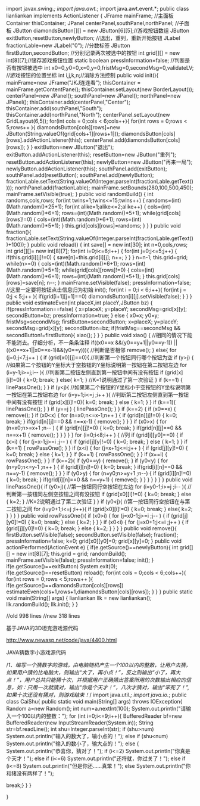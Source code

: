import javax.swing.*; 
import java.awt.*; 
import java.awt.event.*; 
public class lianliankan implements ActionListener 
{ 
JFrame mainFrame; //主面板 
Container thisContainer; 
JPanel centerPanel,southPanel,northPanel; //子面板 
JButton diamondsButton[][] = new JButton[6][5];//游戏按钮数组 
JButton exitButton,resetButton,newlyButton; //退出，重列，重新开始按钮 
JLabel fractionLable=new JLabel("0"); //分数标签 
JButton firstButton,secondButton; //分别记录两次被选中的按钮 
int grid[][] = new int[8][7];//储存游戏按钮位置 
static boolean pressInformation=false; //判断是否有按钮被选中 
int x0=0,y0=0,x=0,y=0,fristMsg=0,secondMsg=0,validateLV; //游戏按钮的位置坐标 
int i,j,k,n;//消除方法控制 
public void init(){ 
mainFrame=new JFrame("JKJ连连看"); 
thisContainer = mainFrame.getContentPane(); 
thisContainer.setLayout(new BorderLayout()); 
centerPanel=new JPanel(); 
southPanel=new JPanel(); 
northPanel=new JPanel(); 
thisContainer.add(centerPanel,"Center"); 
thisContainer.add(southPanel,"South"); 
thisContainer.add(northPanel,"North"); 
centerPanel.setLayout(new GridLayout(6,5)); 
for(int cols = 0;cols < 6;cols++){ 
for(int rows = 0;rows < 5;rows++ ){ 
diamondsButton[cols][rows]=new JButton(String.valueOf(grid[cols+1][rows+1])); 
diamondsButton[cols][rows].addActionListener(this); 
centerPanel.add(diamondsButton[cols][rows]); 
} 
} 
exitButton=new JButton("退出"); 
exitButton.addActionListener(this); 
resetButton=new JButton("重列"); 
resetButton.addActionListener(this); 
newlyButton=new JButton("再来一局"); 
newlyButton.addActionListener(this); 
southPanel.add(exitButton); 
southPanel.add(resetButton); 
southPanel.add(newlyButton); 
fractionLable.setText(String.valueOf(Integer.parseInt(fractionLable.getText()))); 
northPanel.add(fractionLable); 
mainFrame.setBounds(280,100,500,450); 
mainFrame.setVisible(true); 
} 
public void randomBuild() { 
int randoms,cols,rows; 
for(int twins=1;twins<=15;twins++) { 
randoms=(int)(Math.random()*25+1); 
for(int alike=1;alike<=2;alike++) { 
cols=(int)(Math.random()*6+1); 
rows=(int)(Math.random()*5+1); 
while(grid[cols][rows]!=0) { 
cols=(int)(Math.random()*6+1); 
rows=(int)(Math.random()*5+1); 
} 
this.grid[cols][rows]=randoms; 
} 
} 
} 
public void fraction(){ 
fractionLable.setText(String.valueOf(Integer.parseInt(fractionLable.getText())+100)); 
} 
public void reload() { 
int save[] = new int[30]; 
int n=0,cols,rows; 
int grid[][]= new int[8][7]; 
for(int i=0;i<=6;i++) { 
for(int j=0;j<=5;j++) { 
if(this.grid[i][j]!=0) { 
save[n]=this.grid[i][j]; 
n++; 
} 
} 
} 
n=n-1; 
this.grid=grid; 
while(n>=0) { 
cols=(int)(Math.random()*6+1); 
rows=(int)(Math.random()*5+1); 
while(grid[cols][rows]!=0) { 
cols=(int)(Math.random()*6+1); 
rows=(int)(Math.random()*5+1); 
} 
this.grid[cols][rows]=save[n]; 
n--; 
} 
mainFrame.setVisible(false); 
pressInformation=false; //这里一定要将按钮点击信息归为初始 
init(); 
for(int i = 0;i < 6;i++){ 
for(int j = 0;j < 5;j++ ){ 
if(grid[i+1][j+1]==0) 
diamondsButton[i][j].setVisible(false); 
} 
} 
} 
public void estimateEven(int placeX,int placeY,JButton bz) { 
if(pressInformation==false) { 
x=placeX; 
y=placeY; 
secondMsg=grid[x][y]; 
secondButton=bz; 
pressInformation=true; 
} 
else { 
x0=x; 
y0=y; 
fristMsg=secondMsg; 
firstButton=secondButton; 
x=placeX; 
y=placeY; 
secondMsg=grid[x][y]; 
secondButton=bz; 
if(fristMsg==secondMsg && secondButton!=firstButton){ 
xiao(); 
} 
} 
} 
public void xiao() { //相同的情况下能不能消去。仔细分析，不一条条注释 
if((x0==x &&(y0==y+1||y0==y-1)) || ((x0==x+1||x0==x-1)&&(y0==y))){ //判断是否相邻 
remove(); 
} 
else{ 
for (j=0;j<7;j++ ) { 
if (grid[x0][j]==0){ //判断第一个按钮同行哪个按钮为空 
if (y>j) { //如果第二个按钮的Y坐标大于空按钮的Y坐标说明第一按钮在第二按钮左边 
for (i=y-1;i>=j;i-- ){ //判断第二按钮左侧直到第一按钮中间有没有按钮 
if (grid[x][i]!=0) { 
k=0; 
break; 
} 
else{ k=1; } //K=1说明通过了第一次验证 
} 
if (k==1) { 
linePassOne(); 
} 
} 
if (y<j){ //如果第二个按钮的Y坐标小于空按钮的Y坐标说明第一按钮在第二按钮右边 
for (i=y+1;i<=j ;i++ ){ //判断第二按钮左侧直到第一按钮中间有没有按钮 
if (grid[x][i]!=0){ 
k=0; 
break; 
} 
else { k=1; } 
} 
if (k==1){ 
linePassOne(); 
} 
} 
if (y==j ) { 
linePassOne(); 
} 
} 
if (k==2) { 
if (x0==x) { 
remove(); 
} 
if (x0<x) { 
for (n=x0;n<=x-1;n++ ) { 
if (grid[n][j]!=0) { 
k=0; 
break; 
} 
if(grid[n][j]==0 && n==x-1) { 
remove(); 
} 
} 
} 
if (x0>x) { 
for (n=x0;n>=x+1 ;n-- ) { 
if (grid[n][j]!=0) { 
k=0; 
break; 
} 
if(grid[n][j]==0 && n==x+1) { 
remove(); 
} 
} 
} 
} 
} 
for (i=0;i<8;i++ ) { //列 
if (grid[i][y0]==0) { 
if (x>i) { 
for (j=x-1;j>=i ;j-- ) { 
if (grid[j][y]!=0) { 
k=0; 
break; 
} 
else { k=1; } 
} 
if (k==1) { 
rowPassOne(); 
} 
} 
if (x<i) { 
for (j=x+1;j<=i;j++ ) { 
if (grid[j][y]!=0) { 
k=0; 
break; 
} 
else { k=1; } 
} 
if (k==1) { 
rowPassOne(); 
} 
} 
if (x==i) { 
rowPassOne(); 
} 
} 
if (k==2){ 
if (y0==y) { 
remove(); 
} 
if (y0<y) { 
for (n=y0;n<=y-1 ;n++ ) { 
if (grid[i][n]!=0) { 
k=0; 
break; 
} 
if(grid[i][n]==0 && n==y-1) { 
remove(); 
} 
} 
} 
if (y0>y) { 
for (n=y0;n>=y+1 ;n--) { 
if (grid[i][n]!=0) { 
k=0; 
break; 
} 
if(grid[i][n]==0 && n==y+1) { 
remove(); 
} 
} 
} 
} 
} 
} 
} 
public void linePassOne(){ 
if (y0>j){ //第一按钮同行空按钮在左边 
for (i=y0-1;i>=j ;i-- ){ //判断第一按钮同左侧空按钮之间有没按钮 
if (grid[x0][i]!=0) { 
k=0; 
break; 
} 
else { k=2; } //K=2说明通过了第二次验证 
} 
} 
if (y0<j){ //第一按钮同行空按钮在与第二按钮之间 
for (i=y0+1;i<=j ;i++){ 
if (grid[x0][i]!=0) { 
k=0; 
break; 
} 
else{ k=2; } 
} 
} 
} 
public void rowPassOne(){ 
if (x0>i) { 
for (j=x0-1;j>=i ;j-- ) { 
if (grid[j][y0]!=0) { 
k=0; 
break; 
} 
else { k=2; } 
} 
} 
if (x0<i) { 
for (j=x0+1;j<=i ;j++ ) { 
if (grid[j][y0]!=0) { 
k=0; 
break; 
} 
else { k=2; } 
} 
} 
} 
public void remove(){ 
firstButton.setVisible(false); 
secondButton.setVisible(false); 
fraction(); 
pressInformation=false; 
k=0; 
grid[x0][y0]=0; 
grid[x][y]=0; 
} 
public void actionPerformed(ActionEvent e) { 
if(e.getSource()==newlyButton){ 
int grid[][] = new int[8][7]; 
this.grid = grid; 
randomBuild(); 
mainFrame.setVisible(false); 
pressInformation=false; 
init(); 
} 
if(e.getSource()==exitButton) 
System.exit(0); 
if(e.getSource()==resetButton) 
reload(); 
for(int cols = 0;cols < 6;cols++){ 
for(int rows = 0;rows < 5;rows++ ){ 
if(e.getSource()==diamondsButton[cols][rows]) 
estimateEven(cols+1,rows+1,diamondsButton[cols][rows]); 
} 
} 
} 
public static void main(String[] args) { 
lianliankan llk = new lianliankan(); 
llk.randomBuild(); 
llk.init(); 
} 
} 


//old 998 lines 
//new 318 lines

基于JAVA的3D坦克游戏源代码

http://www.newasp.net/code/java/4400.html



JAVA猜数字小游戏源代码

/*1、编写一个猜数字的游戏，由电脑随机产生一个100以内的整数，让用户去猜，如果用户猜的比电脑大，则输出“大了，再小点！”，反之则输出“小了，再大点！”，用户总共只能猜十次，并根据用户正确猜出答案所用的次数输出相应的信息，如：只用一次就猜对，输出“你是个天才！”，八次才猜对，输出“笨死了！”,如果十次还没有猜对，则游戏结束！*/ 
import java.util.*; 
import java.io.*; 
public class CaiShu{ 
public static void main(String[] args) throws IOException{ 
Random a=new Random(); 
int num=a.nextInt(100); 
System.out.println("请输入一个100以内的整数："); 
for (int i=0;i<=9;i++){ 
BufferedReader bf=new BufferedReader(new InputStreamReader(System.in)); 
String str=bf.readLine(); 
int shu=Integer.parseInt(str); 
if (shu>num) 
System.out.println("输入的数大了，输小点的！"); 
else if (shu<num) 
System.out.println("输入的数小了，输大点的！"); 
else { 
System.out.println("恭喜你，猜对了！"); 
if (i<=2) 
System.out.println("你真是个天才！"); 
else if (i<=6) 
System.out.println("还将就，你过关了！"); 
else if (i<=8) 
System.out.println("但是你还……真笨！"); 
else 
System.out.println("你和猪没有两样了！"); 

break;} 
} 
} 

}

